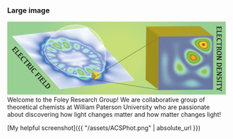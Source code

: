 
### Large image

![](assets/ACSPhot.png)
Welcome to the Foley Research Group! We are collaborative group of theoretical chemists at William Paterson University who are passionate about discovering how light changes matter and how matter changes light! 

[My helpful screenshot]({{ "/assets/ACSPhot.png" | absolute_url }})
